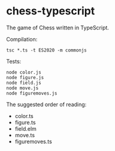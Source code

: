 chess-typescript
================

The game of Chess written in TypeScript.

Compilation:

```
tsc *.ts -t ES2020 -m commonjs
```

Tests:

```
node color.js
node figure.js
node field.js
node move.js
node figuremoves.js
```

The suggested order of reading:

 * color.ts
 * figure.ts
 * field.elm
 * move.ts
 * figuremoves.ts
